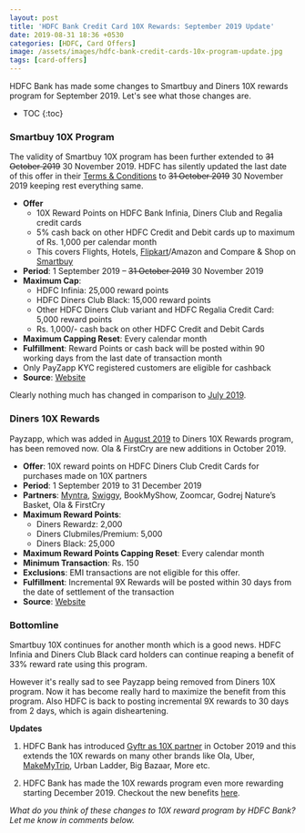 ```yaml
---
layout: post
title: 'HDFC Bank Credit Card 10X Rewards: September 2019 Update'
date: 2019-08-31 18:36 +0530
categories: [HDFC, Card Offers]
image: /assets/images/hdfc-bank-credit-cards-10x-program-update.jpg
tags: [card-offers]
---
```


HDFC Bank has made some changes to Smartbuy and Diners 10X rewards program for September 2019. Let's see what those changes are.

<!-- prettier-ignore -->
* TOC
{:toc}

### Smartbuy 10X Program

The validity of Smartbuy 10X program has been further extended to ~~31 October 2019~~ 30 November 2019. HDFC has silently updated the last date of this offer in their [Terms & Conditions](https://offers.smartbuy.hdfcbank.com/offer_details/12768) to ~~31 October 2019~~ 30 November 2019 keeping rest everything same.

- **Offer**
  - 10X Reward Points on HDFC Bank Infinia, Diners Club and Regalia credit cards
  - 5% cash back on other HDFC Credit and Debit cards up to maximum of Rs. 1,000 per calendar month
  - This covers Flights, Hotels, [Flipkart](https://l.cardinfo.in/flipkart)/Amazon and Compare & Shop on [Smartbuy](https://offers.smartbuy.hdfcbank.com)
- **Period**: 1 September 2019 – ~~31 October 2019~~ 30 November 2019
- **Maximum Cap**:
  - HDFC Infinia: 25,000 reward points
  - HDFC Diners Club Black: 15,000 reward points
  - Other HDFC Diners Club variant and HDFC Regalia Credit Card: 5,000 reward points
  - Rs. 1,000/- cash back on other HDFC Credit and Debit Cards
- **Maximum Capping Reset**: Every calendar month
- **Fulfillment**: Reward Points or cash back will be posted within 90 working days from the last date of transaction month
- Only PayZapp KYC registered customers are eligible for cashback
- **Source**: [Website](https://offers.smartbuy.hdfcbank.com/offer_details/12768)

Clearly nothing much has changed in comparison to [July 2019](/hdfc-smartbuy-10x-program-july-2019-update/).

### Diners 10X Rewards

Payzapp, which was added in [August 2019](/hdfc-diners-club-10x-rewards-program-august-2019-update/) to Diners 10X Rewards program, has been removed now. Ola & FirstCry are new additions in October 2019.

- **Offer**: 10X reward points on HDFC Diners Club Credit Cards for purchases made on 10X partners
- **Period**: 1 September 2019 to 31 December 2019
- **Partners**: [Myntra](https://l.cardinfo.in/myntra), [Swiggy](https://l.cardinfo.in/swiggy), BookMyShow, Zoomcar, Godrej Nature’s Basket, Ola & FirstCry
- **Maximum Reward Points**:
  - Diners Rewardz: 2,000
  - Diners Clubmiles/Premium: 5,000
  - Diners Black: 25,000
- **Maximum Reward Points Capping Reset**: Every calendar month
- **Minimum Transaction**: Rs. 150
- **Exclusions**: EMI transactions are not eligible for this offer.
- **Fulfillment**: Incremental 9X Rewards will be posted within 30 days from the date of settlement of the transaction
- **Source**: [Website](https://www.hdfcbankdinersclub.com/privilege)

### Bottomline

Smartbuy 10X continues for another month which is a good news. HDFC Infinia and Diners Club Black card holders can continue reaping a benefit of 33% reward rate using this program.

However it's really sad to see Payzapp being removed from Diners 10X program. Now it has become really hard to maximize the benefit from this program. Also HDFC is back to posting incremental 9X rewards to 30 days from 2 days, which is again disheartening.

**Updates**

1. HDFC Bank has introduced [Gyftr as 10X partner](/10x-rewards-on-gift-vouchers-using-hdfc-bank-credit-cards/) in October 2019 and this extends the 10X rewards on many other brands like Ola, Uber, [MakeMyTrip](https://l.cardinfo.in/makemytrip), Urban Ladder, Big Bazaar, More etc.

2. HDFC Bank has made the 10X rewards program even more rewarding starting December 2019. Checkout the new benefits [here](/hdfc-smartbuy-10x-rewards-even-more-rewarding-with-december-2019-update/).

_What do you think of these changes to 10X reward program by HDFC Bank? Let me know in comments below._
